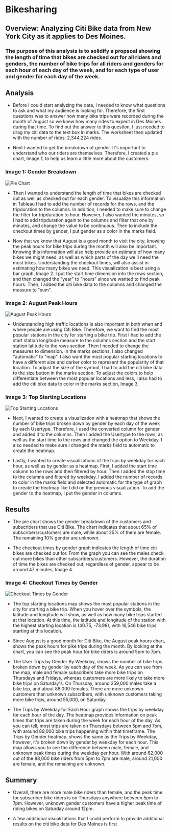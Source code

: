 # Bikesharing

## Overview: Analyzing Citi Bike data from New York City as it applies to Des Moines.
### The purpose of this analysis is to solidify a propsoal showing the length of time that bikes are checked out for all riders and genders, the number of bike trips for all riders and genders for each hour of each day of the week, and for each type of user and gender for each day of the week.

## Analysis
- Before I could start analyzing the data, I needed to know what questions to ask and what my audience is looking for. Therefore, the first questions was to answer how many bike trips were recorded during the month of August so we knew how many rides to expect in Des Moines during that time. To find out the answer to this question, I just needed to drag my citi data to the text box in marks. The worksheet then updated with the number of rides: 2,344,224 rides.

- Next I wanted to get the breakdown of gender. It's important to understand who our riders are themselves. Therefore, I created a pie chart, Image 1, to help us learn a little more about the customers. 

### Image 1: Gender Breakdown
![Pie Chart]()

- Then I wanted to understand the length of time that bikes are checked out as well as checked out for each gender. To visualize this information in Tableau I had to add the number of records for the rows, and the tripduration to the columns. In addition, I needed to make sure to change the filter for tripduration to hour. However, I also wanted the minutes, so I had to add tripduration again to the columns and filter that one by minutes, and change the value to be continuous. Then to include the checkout times by gender, I put gender as a color in the marks field.

- Now that we know that August is a good month to visit the city, knowing the peak hours for bike trips during the month will also be important. Knowing this information will also help provide an estimate of how many bikes we might need, as well as which parts of the day we'll need the most bikes. Understanding the checkout times, will also assist in estimating how many bikes we need. This visualization is best using a bar graph, Image 2. I put the start time dimension into the rows section, and then changed the "year" to "hours" since we wanted to find peak hours. Then, I added the citi bike data to the columns and changed the measure to "sum".

### Image 2: August Peak Hours
![August Peak Hours]()

- Understanding high traffic locations is also important in both when and where people are using Citi Bike. Therefore, we want to find the most popular stations in the city for starting a bike trip. First I had to add the start station longitude measure to the columns section and the start station latitude to the rows section. Then I needed to change the measures to dimension. In the marks sections, I also changed "automatic" to "map". I also want the most popular starting locations to have a different size and darker color to represent the popularity of that location. To adjust the size of the symbol, I had to add the citi bike data to the size button in the marks section. To adjust the colors to help differentiate between the most popular locations and less, I also had to add the citi bike data to color in the marks section, Image 3. 

### Image 3: Top Starting Locations
![Top Starting Locations]()

- Next, I wanted to create a visualization with a heatmap that shows the number of bike trips broken down by gender by each day of the week by each Usertype. Therefore, I used the converted column for gender and added it to the columns. Then I added the Usertype to the rows, as well as the start time to the rows and changed the option to Weekday. I also needed to make sure I changed the marks field to automatic to create the heatmap.

- Lastly, I wanted to create visualizations of the trips by weekday for each hour, as well as by gender as a heatmap. First, I added the start time column to the rows and then filtered by hour. Then I added the stop time to the columns and filtered by weekday. I added the number of records to color in the marks field and selected automatic for the type of graph to create the heatmap like I did on the previous visualization. To add the gender to the heatmap, I put the gender in columns.

## Results
- The pie chart shows the gender breakdown of the customers and subscribers that use Citi Bike. The chart indicates that about 65% of subscribers/customers are male, while about 25% of them are female. The remaining 10% gender are unknown. 

- The checkout times by gender graph indicates the length of time citi bikes are checked out for. From the graph you can see the males check out more bikes than other subscribers/customers. However, the duration of time the bikes are checked out, regardless of gender, appear to be around 47 minutes, Image 4.

### Image 4: Checkout Times by Gender
![Checkout Times by Gender]()

- The top starting locations map shows the most popular stations in the city for starting a bike trip. When you hover over the symbols, the latitude and longitude will show, as well as how many bike trips started at that location. At this time, the latitude and longitude of the station with the highest starting location is (40.75, -73.98), with 16,546 bike trips starting at this location. 

- Since August is a good month for Citi Bike, the August peak hours chart, shows the peak hours for pike trips during the month. By looking at the chart, you can see the peak hour for bike riders is around 5pm to 7pm.

- The User Trips by Gender By Weekday, shows the number of bike trips broken down by gender by each day of the week. As you can see from the map, male and female subscribers take more bike trips on Thursdays and Fridays, whereas customers are more likely to take more bike trips on Saturday's. On Thursday, around 259,000 males take a bike trip, and about 88,000 females. There are more unknown customers than unknown subscribers, with unknown customers taking more bike trips, around 55,000, on Saturday. 

- The Trips by Weekday for Each Hour graph shows the trips by weekday for each hour of the day. The heatmap provides information on peak times that trips are taken during the week for each hour of the day. As you can tell, most trips are taken on Thursdays between 5pm and 7pm, with around 89,000 bike trips happening within that timeframe. The Trips by Gender heatmap, shows the same as the Trips by Weekday, however, it's broken down by gender by weekday for each hour. This map allows you to see the difference between male, female, and unknown peak times during the weekday per hour. With around 62,000 out of the 88,000 bike riders from 5pm to 7pm are male, around 21,000 are female, and the remaining are unknown. 

## Summary
- Overall, there are more male bike riders than female, and the peak time for subscriber bike riders is on Thursdays anywhere between 5pm to 7pm. However, unknown gender customers have a higher peak time of riding bikes on Saturday around 12pm. 

- A few additional visualizations that I could perform to provide additional results on the citi bike data for Des Moines is first 